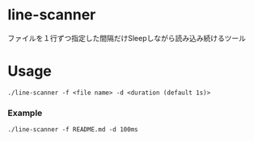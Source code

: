 line-scanner
============
ファイルを１行ずつ指定した間隔だけSleepしながら読み込み続けるツール

# Usage

```
./line-scanner -f <file name> -d <duration (default 1s)>
```

### Example

```
./line-scanner -f README.md -d 100ms
```
